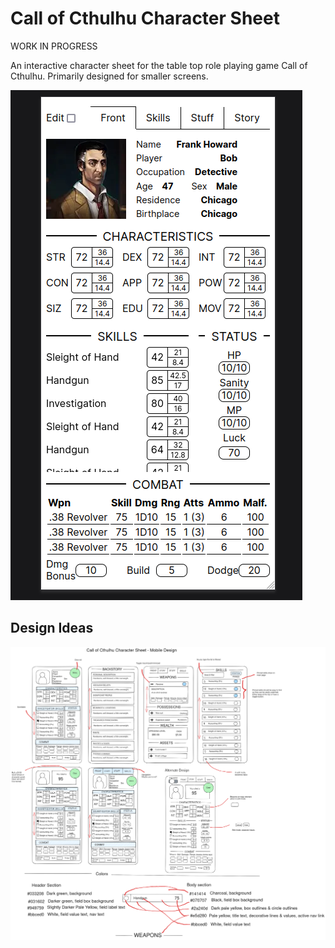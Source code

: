 # Call of Cthulhu Character Sheet

WORK IN PROGRESS

An interactive character sheet for the table top role playing game Call of Cthulhu. Primarily designed for smaller screens.

![screenshot](./screenshots/screenshot-unfinished.png)

## Design Ideas

![design ideas](./designs/character-sheet-done1.png)
